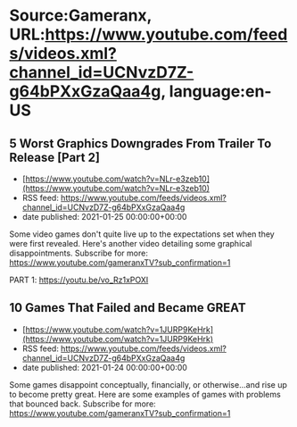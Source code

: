 # Source:Gameranx, URL:https://www.youtube.com/feeds/videos.xml?channel_id=UCNvzD7Z-g64bPXxGzaQaa4g, language:en-US

## 5 Worst Graphics Downgrades From Trailer To Release [Part 2]
 - [https://www.youtube.com/watch?v=NLr-e3zeb10](https://www.youtube.com/watch?v=NLr-e3zeb10)
 - RSS feed: https://www.youtube.com/feeds/videos.xml?channel_id=UCNvzD7Z-g64bPXxGzaQaa4g
 - date published: 2021-01-25 00:00:00+00:00

Some video games don't quite live up to the expectations set when they were first revealed. Here's another video detailing some graphical disappointments. 
Subscribe for more: https://www.youtube.com/gameranxTV?sub_confirmation=1

PART 1: https://youtu.be/vo_Rz1xPOXI

## 10 Games That Failed and Became GREAT
 - [https://www.youtube.com/watch?v=1JURP9KeHrk](https://www.youtube.com/watch?v=1JURP9KeHrk)
 - RSS feed: https://www.youtube.com/feeds/videos.xml?channel_id=UCNvzD7Z-g64bPXxGzaQaa4g
 - date published: 2021-01-24 00:00:00+00:00

Some games disappoint conceptually, financially, or otherwise...and rise up to become pretty great. Here are some examples of games with problems that bounced back.
Subscribe for more: https://www.youtube.com/gameranxTV?sub_confirmation=1

